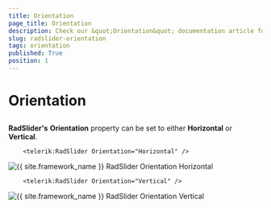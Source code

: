 ```yaml
---
title: Orientation
page_title: Orientation
description: Check our &quot;Orientation&quot; documentation article for the RadSlider {{ site.framework_name }} control.
slug: radslider-orientation
tags: orientation
published: True
position: 1
---
```


# Orientation



## 

__RadSlider's__ __Orientation__ property can be set to either __Horizontal__ or __Vertical__.



```XAML
	<telerik:RadSlider Orientation="Horizontal" />
```

![{{ site.framework_name }} RadSlider Orientation Horizontal](images/radslider_features_horizontal.png)



```XAML
	<telerik:RadSlider Orientation="Vertical" />
```

![{{ site.framework_name }} RadSlider Orientation Vertical](images/radslider_features_vertical.png)
